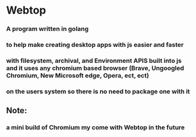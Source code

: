 # Webtop

### A program written in golang
### to help make creating desktop apps with js easier and faster
### with filesystem, archival, and Environment APIS built into js and it uses any chromium based browser (Brave, Ungoogled Chromium, New Microsoft edge, Opera, ect, ect)
### on the users system so there is no need to package one with it


## Note:
### a mini build of Chromium my come with Webtop in the future
### 
